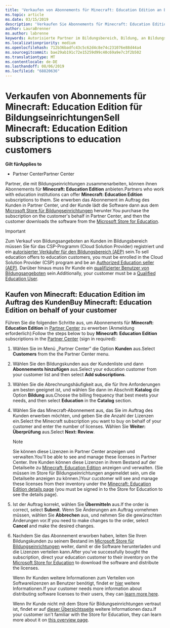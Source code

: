 ```yaml
---
title: 'Verkaufen von Abonnements für Minecraft: Education Edition an Bildungseinrichtungen'
ms.topic: article
ms.date: 03/15/2019
description: 'Verkaufen Sie Abonnements für Minecraft: Education Edition an qualifizierte Bildungseinrichtungen.'
author: LauraBrenner
ms.author: labrenne
keywords: Autorisierte Partner im Bildungsbereich, Bildung, an Bildungseinrichtungen verkaufen, Schulen
ms.localizationpriority: medium
ms.openlocfilehash: 712b36badfc43c5c62d4c8e74c231076e88d44a4
ms.sourcegitcommit: bae29ab191c72e15259d99c40c69a9e7c3f2b502
ms.translationtype: MT
ms.contentlocale: de-DE
ms.lasthandoff: 08/06/2019
ms.locfileid: "68820636"
---
```

# <a name="sell-minecraft-education-edition-subscriptions-to-education-customers"></a><span data-ttu-id="e6246-104">Verkaufen von Abonnements für Minecraft: Education Edition für Bildungseinrichtungen</span><span class="sxs-lookup"><span data-stu-id="e6246-104">Sell Minecraft: Education Edition subscriptions to education customers</span></span>

<span data-ttu-id="e6246-105">**Gilt für**</span><span class="sxs-lookup"><span data-stu-id="e6246-105">**Applies to**</span></span>

-  <span data-ttu-id="e6246-106">Partner Center</span><span class="sxs-lookup"><span data-stu-id="e6246-106">Partner Center</span></span>

<span data-ttu-id="e6246-107">Partner, die mit Bildungseinrichtungen zusammenarbeiten, können ihnen Abonnements für **Minecraft: Education Edition** anbieten.</span><span class="sxs-lookup"><span data-stu-id="e6246-107">Partners who work with education institutions can offer **Minecraft: Education Edition** subscriptions to them.</span></span> <span data-ttu-id="e6246-108">Sie erwerben das Abonnement im Auftrag des Kunden in Partner Center, und der Kunde lädt die Software dann aus dem [Microsoft Store für Bildungseinrichtungen](https://educationstore.microsoft.com) herunter.</span><span class="sxs-lookup"><span data-stu-id="e6246-108">You purchase the subscription on the customer's behalf in Partner Center, and then the customer downloads the software from the [Microsoft Store for Education](https://educationstore.microsoft.com).</span></span> 

>[!IMPORTANT]
><span data-ttu-id="e6246-109">Zum Verkauf von Bildungsangeboten an Kunden im Bildungsbereich müssen Sie für das CSP-Programm (Cloud Solution Provider) registriert und ein [autorisierter Verkäufer für den Bildungsbereich (AEP)](https://www.mepn.com) sein.</span><span class="sxs-lookup"><span data-stu-id="e6246-109">To sell education offers to education customers, you must be enrolled in the Cloud Solution Provider (CSP) program and be an [Authorized Education seller (AEP)](https://www.mepn.com).</span></span> <span data-ttu-id="e6246-110">Darüber hinaus muss Ihr Kunde ein [qualifizierter Benutzer von Bildungsangeboten](https://www.microsoftvolumelicensing.com/DocumentSearch.aspx?Mode=3&DocumentTypeId=7) sein.</span><span class="sxs-lookup"><span data-stu-id="e6246-110">Additionally, your customer must be a [Qualified Education User](https://www.microsoftvolumelicensing.com/DocumentSearch.aspx?Mode=3&DocumentTypeId=7).</span></span>  

 
## <a name="buy-minecraft-education-edition-on-behalf-of-your-customer"></a><span data-ttu-id="e6246-111">Kaufen von **Minecraft: Education Edition** im Auftrag des Kunden</span><span class="sxs-lookup"><span data-stu-id="e6246-111">Buy **Minecraft: Education Edition** on behalf of your customer</span></span>

<span data-ttu-id="e6246-112">Führen Sie die folgenden Schritte aus, um Abonnements für **Minecraft: Education Edition** in [Partner Center](https://partnercenter.microsoft.com/pcv/dashboard/overview
) zu erwerben (Anmeldung erforderlich):</span><span class="sxs-lookup"><span data-stu-id="e6246-112">Follow the steps below to buy **Minecraft: Education Edition** subscriptions in the [Partner Center](https://partnercenter.microsoft.com/pcv/dashboard/overview
) (sign in required):</span></span>

  1.  <span data-ttu-id="e6246-113">Wählen Sie im Menü „Partner Center” die Option **Kunden** aus.</span><span class="sxs-lookup"><span data-stu-id="e6246-113">Select **Customers** from the the Partner Center menu.</span></span>
  
  2.  <span data-ttu-id="e6246-114">Wählen Sie den Bildungskunden aus der Kundenliste und dann **Abonnements hinzufügen** aus.</span><span class="sxs-lookup"><span data-stu-id="e6246-114">Select your education customer from your customer list and then select **Add subscriptions**.</span></span>
  
  3.  <span data-ttu-id="e6246-115">Wählen Sie die Abrechnungshäufigkeit aus, die für Ihre Anforderungen am besten geeignet ist, und wählen Sie dann im Abschnitt **Katalog** die Option **Bildung** aus.</span><span class="sxs-lookup"><span data-stu-id="e6246-115">Choose the billing frequency that best meets your needs, and then select **Education** in the **Catalog** section.</span></span>

  4.  <span data-ttu-id="e6246-116">Wählen Sie das Minecraft-Abonnement aus, das Sie im Auftrag des Kunden erwerben möchten, und geben Sie die Anzahl der Lizenzen ein.</span><span class="sxs-lookup"><span data-stu-id="e6246-116">Select the Minecraft subscription you want to buy on behalf of your customer and enter the number of licenses.</span></span> <span data-ttu-id="e6246-117">Wählen Sie **Weiter: Überprüfung** aus.</span><span class="sxs-lookup"><span data-stu-id="e6246-117">Select **Next: Review**.</span></span>

      >[!NOTE]
      ><span data-ttu-id="e6246-118">Sie können diese Lizenzen in Partner Center anzeigen und verwalten.</span><span class="sxs-lookup"><span data-stu-id="e6246-118">You'll be able to see and manage these licenses in Partner Center.</span></span> <span data-ttu-id="e6246-119">Ihre Kunden können diese Lizenzen in ihrem Bestand auf der Detailseite zu [Minecraft: Education Edition](https://educationstore.microsoft.com/store/details/minecraft-education-edition/9nblggh4r2r6) anzeigen und verwalten. (Sie müssen im Store für Bildungseinrichtungen angemeldet sein, um die Detailseite anzeigen zu können.)</span><span class="sxs-lookup"><span data-stu-id="e6246-119">Your cucstomer will see and manage these licenses from their inventory under the [Minecraft: Education Edition details page](https://educationstore.microsoft.com/store/details/minecraft-education-edition/9nblggh4r2r6) (you must be signed in to the Store for Education to see the details page).</span></span> 

  5.  <span data-ttu-id="e6246-120">Ist der Auftrag korrekt, wählen Sie **Übermitteln** aus.</span><span class="sxs-lookup"><span data-stu-id="e6246-120">If the order is correct, select **Submit**.</span></span> <span data-ttu-id="e6246-121">Wenn Sie Änderungen am Auftrag vornehmen müssen, wählen Sie **Abbrechen** aus, und nehmen Sie die gewünschten Änderungen vor.</span><span class="sxs-lookup"><span data-stu-id="e6246-121">If you need to make changes to the order, select **Cancel** and make the desired changes.</span></span>   

  6.  <span data-ttu-id="e6246-122">Nachdem Sie das Abonnement erworben haben, leiten Sie Ihren Bildungskunden zu seinem Bestand im [Microsoft Store für Bildungseinrichtungen](https://educationstore.microsoft.com) weiter, damit er die Software herunterladen und die Lizenzen verteilen kann.</span><span class="sxs-lookup"><span data-stu-id="e6246-122">After you've successfully bought the subscription, direct your education customer to their inventory on the [Microsoft Store for Education](https://educationstore.microsoft.com) to download the software and distribute the licenses.</span></span>

      <span data-ttu-id="e6246-123">Wenn Ihr Kunden weitere Informationen zum Verteilen von Softwarelizenzen an Benutzer benötigt, findet er [hier](https://docs.microsoft.com/education/windows/school-get-minecraft#distribute-minecraft) weitere Informationen.</span><span class="sxs-lookup"><span data-stu-id="e6246-123">If your customer needs more information about distributing software licenses to their users, they can [learn more here](https://docs.microsoft.com/education/windows/school-get-minecraft#distribute-minecraft).</span></span>  
  
      <span data-ttu-id="e6246-124">Wenn Ihr Kunde nicht mit dem Store für Bildungseinrichtungen vertraut ist, findet er auf [dieser Übersichtsseite](https://docs.microsoft.com/microsoft-store/windows-store-for-business-overview) weitere Informationen dazu.</span><span class="sxs-lookup"><span data-stu-id="e6246-124">If your customer isn't familiar with the Store for Education, they can learn more about it on [this overview page](https://docs.microsoft.com/microsoft-store/windows-store-for-business-overview).</span></span>  

      

